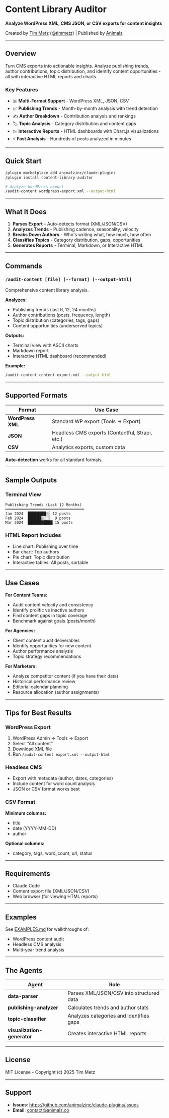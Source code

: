 # Content Library Auditor

**Analyze WordPress XML, CMS JSON, or CSV exports for content insights**

Created by [Tim Metz](https://www.linkedin.com/in/metztim/) ([@timmetz](https://x.com/timmetz)) | Published by [Animalz](https://animalz.co)

---

## Overview

Turn CMS exports into actionable insights. Analyze publishing trends, author contributions, topic distribution, and identify content opportunities - all with interactive HTML reports and charts.

### Key Features

- 📊 **Multi-Format Support** - WordPress XML, JSON, CSV
- 📈 **Publishing Trends** - Month-by-month analysis with trend detection
- ✍️ **Author Breakdown** - Contribution analysis and rankings
- 🏷️ **Topic Analysis** - Category distribution and content gaps
- 📉 **Interactive Reports** - HTML dashboards with Chart.js visualizations
- ⚡ **Fast Analysis** - Hundreds of posts analyzed in minutes

---

## Quick Start

```bash
/plugin marketplace add animalzinc/claude-plugins
/plugin install content-library-auditor

# Analyze WordPress export
/audit-content wordpress-export.xml --output-html
```

---

## What It Does

1. **Parses Export** - Auto-detects format (XML/JSON/CSV)
2. **Analyzes Trends** - Publishing cadence, seasonality, velocity
3. **Breaks Down Authors** - Who's writing what, how much, how often
4. **Classifies Topics** - Category distribution, gaps, opportunities
5. **Generates Reports** - Terminal, Markdown, or Interactive HTML

---

## Commands

### `/audit-content [file] [--format] [--output-html]`

Comprehensive content library analysis.

**Analyzes:**
- Publishing trends (last 6, 12, 24 months)
- Author contributions (posts, frequency, length)
- Topic distribution (categories, tags, gaps)
- Content opportunities (underserved topics)

**Outputs:**
- Terminal view with ASCII charts
- Markdown report
- Interactive HTML dashboard (recommended)

**Example:**
```bash
/audit-content content-export.xml --output-html
```

---

## Supported Formats

| Format | Use Case |
|--------|----------|
| **WordPress XML** | Standard WP export (Tools → Export) |
| **JSON** | Headless CMS exports (Contentful, Strapi, etc.) |
| **CSV** | Analytics exports, custom data |

**Auto-detection** works for all standard formats.

---

## Sample Outputs

### Terminal View
```
Publishing Trends (Last 12 Months)
═══════════════════════════════════
Jan 2024  ████████░░ 12 posts
Feb 2024  ██████░░░░  9 posts
Mar 2024  ███████████ 15 posts
```

### HTML Report Includes
- Line chart: Publishing over time
- Bar chart: Top authors
- Pie chart: Topic distribution
- Interactive tables: All posts, sortable

---

## Use Cases

**For Content Teams:**
- Audit content velocity and consistency
- Identify prolific vs inactive authors
- Find content gaps in topic coverage
- Benchmark against goals (posts/month)

**For Agencies:**
- Client content audit deliverables
- Identify opportunities for new content
- Author performance analysis
- Topic strategy recommendations

**For Marketers:**
- Analyze competitor content (if you have their data)
- Historical performance review
- Editorial calendar planning
- Resource allocation (author assignments)

---

## Tips for Best Results

### WordPress Export
1. WordPress Admin → Tools → Export
2. Select "All content"
3. Download XML file
4. Run `/audit-content export.xml --output-html`

### Headless CMS
- Export with metadata (author, dates, categories)
- Include content for word count analysis
- JSON or CSV format works best

### CSV Format
**Minimum columns:**
- title
- date (YYYY-MM-DD)
- author

**Optional columns:**
- category, tags, word_count, url, status

---

## Requirements

- Claude Code
- Content export file (XML/JSON/CSV)
- Web browser (for viewing HTML reports)

---

## Examples

See [EXAMPLES.md](./EXAMPLES.md) for walkthroughs of:
- WordPress content audit
- Headless CMS analysis
- Multi-year trend analysis

---

## The Agents

| Agent | Role |
|-------|------|
| **data-parser** | Parses XML/JSON/CSV into structured data |
| **publishing-analyzer** | Calculates trends and author stats |
| **topic-classifier** | Analyzes categories and identifies gaps |
| **visualization-generator** | Creates interactive HTML reports |

---

## License

MIT License - Copyright (c) 2025 Tim Metz

---

## Support

- **Issues**: https://github.com/animalzinc/claude-plugins/issues
- **Email**: contact@animalz.co
